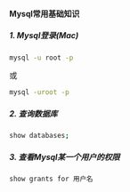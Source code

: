 #### Mysql常用基础知识

##### 1. Mysql登录(Mac)

```sh
mysql -u root -p
```

或

```sh
mysql -uroot -p
```

##### 2. 查询数据库

```sh
show databases;
```

##### 3. 查看Mysql某一个用户的权限

```sh
show grants for 用户名
```

